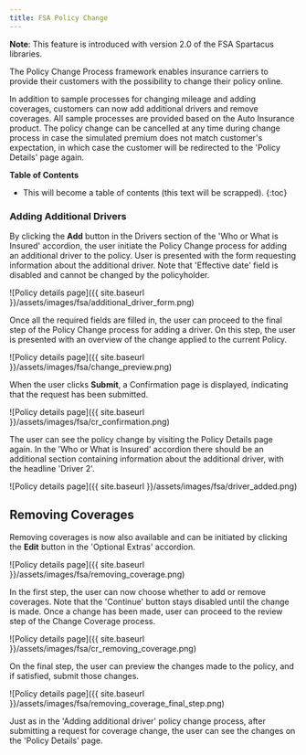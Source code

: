 ```yaml
---
title: FSA Policy Change
---
```


**Note**: This feature is introduced with version 2.0 of the FSA Spartacus libraries.

The Policy Change Process framework enables insurance carriers to provide their customers with the possibility to change their policy online.

In addition to sample processes for changing mileage and adding coverages, customers can now add additional drivers and remove coverages. All sample processes are provided based on the Auto Insurance product. The policy change can be cancelled at any time during change process in case the simulated premium does not match customer's expectation, in which case the customer will be redirected to the 'Policy Details' page again.

**Table of Contents**

- This will become a table of contents (this text will be scrapped).
{:toc}

### Adding Additional Drivers

By clicking  the **Add** button in the Drivers section of the 'Who or What is Insured' accordion, the user initiate the Policy Change process for adding an additional driver to the policy. User is presented with the form requesting information about the additional driver. Note that 'Effective date' field is disabled and cannot be changed by the policyholder.

![Policy details page]({{ site.baseurl }}/assets/images/fsa/additional_driver_form.png)

Once all the required fields are filled in, the user can proceed to the final step of the Policy Change process for adding a driver.
On this step, the user is presented with an overview of the change applied to the current Policy.

![Policy details page]({{ site.baseurl }}/assets/images/fsa/change_preview.png)

When the user clicks **Submit**, a Confirmation page is displayed, indicating that the request has been submitted.

![Policy details page]({{ site.baseurl }}/assets/images/fsa/cr_confirmation.png)

The user can see the policy change by visiting the Policy Details page again. In the 'Who or What is Insured' accordion there should be an additional section containing information about the additional driver, with the headline 'Driver 2'.

![Policy details page]({{ site.baseurl }}/assets/images/fsa/driver_added.png)

## Removing Coverages

Removing coverages is now also available and can be initiated by clicking the **Edit** button in the 'Optional Extras' accordion.

![Policy details page]({{ site.baseurl }}/assets/images/fsa/removing_coverage.png)

In the first step, the user can now choose whether to add or remove coverages. Note that the 'Continue' button stays disabled until the change is made. Once a change has been made, user can proceed to the review step of the Change Coverage process.

![Policy details page]({{ site.baseurl }}/assets/images/fsa/cr_removing_coverage.png)

On the final step, the user can preview the changes made to the policy, and if satisfied, submit those changes.

![Policy details page]({{ site.baseurl }}/assets/images/fsa/removing_coverage_final_step.png)

Just as in the 'Adding additional driver' policy change process, after submitting a request for coverage change, the user can see the changes on the 'Policy Details' page.
